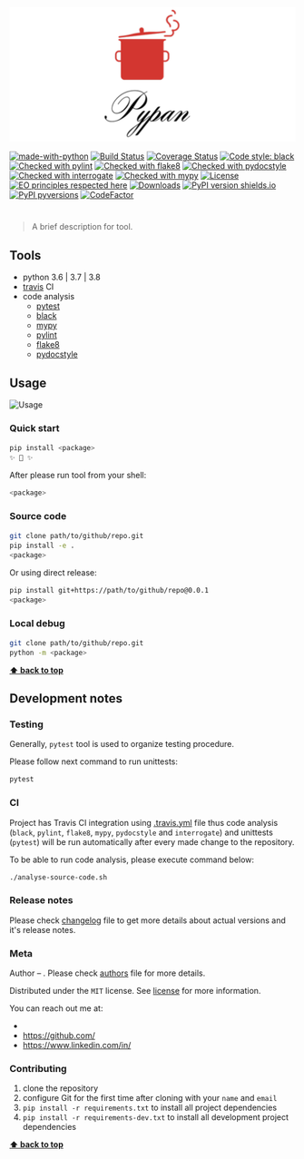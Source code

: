 ![Screenshot](icon.png)

[![made-with-python](https://img.shields.io/badge/Made%20with-Python-1f425f.svg)](https://www.python.org/)
[![Build Status](https://travis-ci.org/vyahello/<package>.svg?branch=master)](https://travis-ci.org/vyahello/<package>)
[![Coverage Status](https://coveralls.io/repos/github/vyahello/<package>/badge.svg?branch=master)](https://coveralls.io/github/vyahello/<package>?branch=master)
[![Code style: black](https://img.shields.io/badge/code%20style-black-000000.svg)](https://github.com/psf/black)
[![Checked with pylint](https://img.shields.io/badge/pylint-checked-blue)](https://www.pylint.org)
[![Checked with flake8](https://img.shields.io/badge/flake8-checked-blue)](http://flake8.pycqa.org/)
[![Checked with pydocstyle](https://img.shields.io/badge/pydocstyle-checked-yellowgreen)](http://www.pydocstyle.org/)
[![Checked with interrogate](https://img.shields.io/badge/interrogate-checked-yellowgreen)](https://interrogate.readthedocs.io/en/latest/)
[![Checked with mypy](http://www.mypy-lang.org/static/mypy_badge.svg)](http://mypy-lang.org/)
[![License](https://img.shields.io/badge/license-MIT-green.svg)](LICENSE.md)
[![EO principles respected here](https://www.elegantobjects.org/badge.svg)](https://www.elegantobjects.org)
[![Downloads](https://pepy.tech/badge/pypans)](https://pepy.tech/project/<package>)
[![PyPI version shields.io](https://img.shields.io/pypi/v/<package>.svg)](https://pypi.python.org/pypi/<package>/)
[![PyPI pyversions](https://img.shields.io/pypi/pyversions/<package>.svg)](https://pypi.python.org/pypi/<package>/)
[![CodeFactor](https://www.codefactor.io/repository/github/<username>/<package>/badge)](https://www.codefactor.io/repository/github/<username>/<package>)

# <package>

> A brief description for **<package>** tool.

## Tools

- python 3.6 | 3.7 | 3.8
- [travis](https://travis-ci.org/) CI
- code analysis
  - [pytest](https://pypi.org/project/pytest/)
  - [black](https://black.readthedocs.io/en/stable/)
  - [mypy](http://mypy.readthedocs.io/en/latest)
  - [pylint](https://www.pylint.org/)
  - [flake8](http://flake8.pycqa.org/en/latest/)
  - [pydocstyle](https://github.com/PyCQA/pydocstyle)

## Usage

![Usage](usage.gif)

### Quick start

```bash
pip install <package>
✨ 🍰 ✨
```

After please run **<package>** tool from your shell:
```bash
<package>
```

### Source code

```bash
git clone path/to/github/repo.git
pip install -e .
<package>
```

Or using direct release:
```bash
pip install git+https://path/to/github/repo@0.0.1
<package>
```

### Local debug

```bash
git clone path/to/github/repo.git
python -m <package>
```
**[⬆ back to top](#<package>)**

## Development notes

### Testing

Generally, `pytest` tool is used to organize testing procedure.

Please follow next command to run unittests:
```bash
pytest
```

### CI

Project has Travis CI integration using [.travis.yml](.travis.yml) file thus code analysis (`black`, `pylint`, `flake8`, `mypy`, `pydocstyle` and `interrogate`) and unittests (`pytest`) will be run automatically after every made change to the repository.

To be able to run code analysis, please execute command below:
```bash
./analyse-source-code.sh
```
### Release notes

Please check [changelog](CHANGELOG.md) file to get more details about actual versions and it's release notes.

### Meta

Author – _<username>_. Please check [authors](AUTHORS.md) file for more details.

Distributed under the `MIT` license. See [license](LICENSE.md) for more information.

You can reach out me at:
* [<email>](<email>)
* [https://github.com/<username>](https://github.com/<username>)
* [https://www.linkedin.com/in/<username>](https://www.linkedin.com/in/<username>)

### Contributing
1. clone the repository
2. configure Git for the first time after cloning with your `name` and `email`
3. `pip install -r requirements.txt` to install all project dependencies
4. `pip install -r requirements-dev.txt` to install all development project dependencies

**[⬆ back to top](#<package>)**